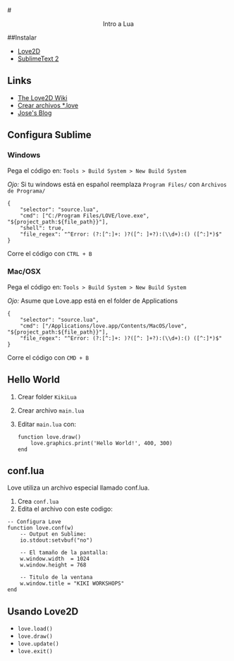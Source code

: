 #<center>Intro a Lua</center>

##Instalar

- [Love2D](http://love2d.org/)
- [SublimeText 2](http://www.sublimetext.com/)


## Links

- [The Love2D Wiki](http://www.love2d.org/wiki/Main_Page)
- [Crear archivos *.love](http://www.love2d.org/wiki/Game_Distribution)
- [Jose's Blog](http://josellausas.com)



	
## Configura Sublime


### Windows

Pega el código en: `Tools > Build System > New Build System`

_Ojo:_ Si tu windows está en español reemplaza `Program Files/` con `Archivos de Programa/`

```
{
    "selector": "source.lua",
    "cmd": ["C:/Program Files/LOVE/love.exe", "${project_path:${file_path}}"],
    "shell": true,
    "file_regex": "^Error: (?:[^:]+: )?([^: ]+?):(\\d+):() ([^:]*)$"
}
```

Corre el código con `CTRL + B`

### Mac/OSX

Pega el código en: `Tools > Build System > New Build System`

_Ojo:_ Asume que Love.app está en el folder de Applications

```
{
    "selector": "source.lua",
    "cmd": ["/Applications/love.app/Contents/MacOS/love", "${project_path:${file_path}}"],
    "file_regex": "^Error: (?:[^:]+: )?([^: ]+?):(\\d+):() ([^:]*)$"
}
```
Corre el código con `CMD + B`

## Hello World

1. Crear folder `KikiLua` 
2. Crear archivo `main.lua`
3. Editar `main.lua` con:
	
	```
	function love.draw()
		love.graphics.print('Hello World!', 400, 300)
	end
	
	```
	
## conf.lua

Love utiliza un archivo especial llamado conf.lua.

1. Crea `conf.lua`
2. Edita el archivo con este codigo:

```
-- Configura Love
function love.conf(w)
	-- Output en Sublime:
	io.stdout:setvbuf("no")
	
	-- El tamaño de la pantalla:
	w.window.width 	= 1024
	w.window.height = 768
	
	-- Titulo de la ventana
	w.window.title = "KIKI WORKSHOPS"
end
```

## Usando Love2D

- `love.load()`
- `love.draw()`
- `love.update()`
- `love.exit()`


